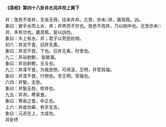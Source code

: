 <font face=微软雅黑>

#### 《易经》第四十八卦井水风井坎上巽下   

井：改邑不改井，无丧无得，往来井井。汔至，亦未□井，羸其瓶，凶。   
彖曰：巽乎水而上水，井；井养而不穷也。改邑不改井，乃以刚中也。汔至亦未□井，未有功也。羸其瓶，是以凶也。   
象曰：木上有水，井；君子以劳民劝相。   
初六：井泥不食，旧井无禽。   
象曰：井泥不食，下也。旧井无禽，时舍也。   
九二：井谷射鲋， 瓮敝漏。   
象曰：井谷射鲋，无与也。   
九三：井渫不食，为我民恻，可用汲，王明，并受其福。   
象曰：井渫不食，行恻也。求王明，受福也。   
六四：井甃，无咎。   
象曰：井甃无咎，修井也。   
九五：井冽，寒泉食。   
象曰：寒泉之食，中正也。   
上六：井收勿幕，有孚无吉。   
象曰：元吉在上，大成也。   
井卦终   

</font>
